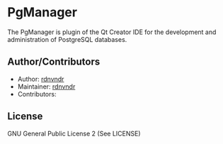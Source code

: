 # PgManager
The PgManager is plugin of the Qt Creator IDE for the development and administration of PostgreSQL databases.

## Author/Contributors
* Author: [rdnvndr](https://github.com/rdnvndr)
* Maintainer: [rdnvndr](https://github.com/rdnvndr) 
* Contributors:

## License
GNU General Public License 2 (See LICENSE)
